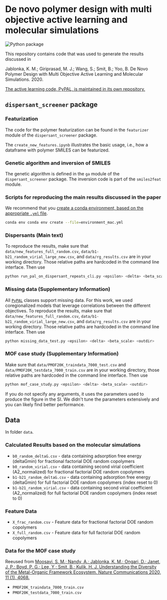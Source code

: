 # De novo polymer design with multi objective active learning and molecular simulations

![Python package](https://github.com/byooooo/dispersant_screening_PAL/workflows/Python%20package/badge.svg)

This repository contains code that was used to generate the results discussed in

Jablonka, K. M.; Giriprasad, M. J.; Wang, S.; Smit, B.; Yoo, B. De Novo Polymer Design with Multi Objective Active Learning and Molecular Simulations. 2020.

[The active learning code, PyPAL, is maintained in its own repository.](https://github.com/kjappelbaum/pypal)

## `dispersant_screener` package

### Featurization

The code for the polymer featurization can be found in the `featurizer` module of the `dispersant_screener` package.

The `create_new_features.ipynb` illustrates the basic usage, i.e., how a dataframe with polymer SMILES can be featurized.

### Genetic algorithm and inversion of SMILES

The genetic algorithm is defined in the `ga` module of the `dispersant_screener` package. The inversion code is part of the `smiles2feat` module.

### Scripts for reproducing the main results discussed in the paper

We recommend that you [create a conda environment, based on the appropriate `.yml` file](https://docs.conda.io/projects/conda/en/latest/user-guide/tasks/manage-environments.html).

```bash
conda env conda env create --file=environment_mac.yml
```

### Dispersants (Main text)

To reproduce the results, make sure that `data/new_features_full_random.csv`, `data/b1-b21_random_virial_large_new.csv`, and `data/rg_results.csv` are in your working directory. Those relative paths are hardcoded in the command line interface.
Then use

```bash
python run_pal_on_dispersant_repeats_cli.py <epsilon> <delta> <beta_scale> <repeats> <outdir> <n_samples>
```

### Missing data (Supplementary Information)

All [`PyPAL`](https://github.com/kjappelbaum/pypal) classes support missing data. For this work, we used coregionalized models that leverage correlations
between the different objectives. To reproduce the results, make sure that `data/new_features_full_random.csv`, `data/b1-b21_random_virial_large_new.csv`, and `data/rg_results.csv` are in your working directory. Those relative paths are hardcoded in the command line interface.
Then use

```bash
python missing_data_test.py <epsilon> <delta> <beta_scale> <outdir>
```

### MOF case study (Supplementary Information)

Make sure that `data/PMOF20K_traindata_7000_test.csv` and `data/PMOF20K_testdata_7000_train.csv` are in your working directory, those relative paths are hardcoded in the command line interface. Then use

```bash
python mof_case_study.py <epsilon> <delta> <beta_scale> <outdir>
```

If you do not specify any arguments, it uses the parameters used to produce the figure in the SI. We didn't tune the parameters extensively
and you can likely find better performance.

## Data

In folder `data`.

### Calculated Results based on the molecular simulations

- `b0_random_deltaG.csv` - data containing adsorption free energy (deltaGmin) for fractional factorial DOE random copolymers
- `b0_random_virial.csv` - data containing second virial coefficient (A2_normalized) for fractional factorial DOE random copolymers
- `b1-b21_random_deltaG.csv` - data containing adsorption free energy (deltaGmin) for full factorial DOE random copolymers (index reset to 0)
- `b1-b21_random_virial.csv` - data containing second virial coefficient (A2_normalized) for full factorial DOE random copolymers (index reset to 0)

### Feature Data

- `X_frac_random.csv` - Feature data for fractional factorial DOE random copolymers
- `X_full_random.csv` - Feature data for full factorial DOE random copolymers

### Data for the MOF case study

Reeused from [Moosavi, S. M.; Nandy, A.; Jablonka, K. M.; Ongari, D.; Janet, J. P.; Boyd, P. G.; Lee, Y.; Smit, B.; Kulik, H. J. Understanding the Diversity of the Metal-Organic Framework Ecosystem. Nature Communications 2020, 11 (1), 4068.](https://doi.org/10.1038/s41467-020-17755-8)

- `PMOF20K_traindata_7000_train.csv`
- `PMOF20K_testdata_7000_train.csv`
